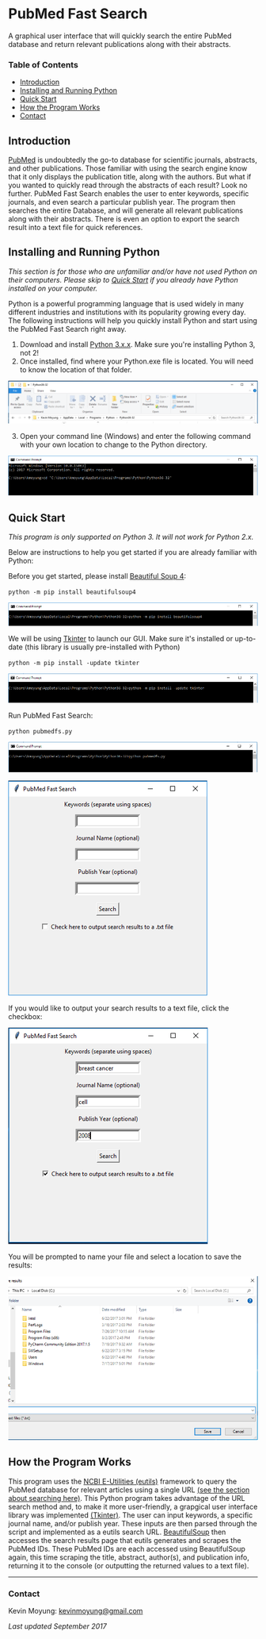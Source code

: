# PubMed Fast Search
A graphical user interface that will quickly search the entire PubMed database and return relevant publications along with their abstracts.

### Table of Contents
+ [Introduction](https://github.com/kmoyung/PubMed-FastSearch/blob/master/README.md#introduction)
+ [Installing and Running Python](https://github.com/kmoyung/PubMed-FastSearch/blob/master/README.md#installing-and-running-python)
+ [Quick Start](https://github.com/kmoyung/PubMed-FastSearch/blob/master/README.md#quick-start)
+ [How the Program Works](https://github.com/kmoyung/PubMed-FastSearch/blob/master/README.md#how-the-program-works)
+ [Contact](https://github.com/kmoyung/PubMed-FastSearch/blob/master/README.md#contact)

## Introduction
[PubMed](https://www.ncbi.nlm.nih.gov/pubmed/) is undoubtedly the go-to database for scientific journals, abstracts, and other publications. Those familiar with using the search engine know that it only displays the publication title, along with the authors. But what if you wanted to quickly read through the abstracts of each result? Look no further. PubMed Fast Search enables the user to enter keywords, specific journals, and even search a particular publish year. The program then searches the entire Database, and will generate all relevant publications along with their abstracts. There is even an option to export the search result into a text file for quick references.

## Installing and Running Python
*This section is for those who are unfamiliar and/or have not used Python on their computers. Please skip to [Quick Start](https://github.com/kmoyung/PubMed-FastSearch/blob/master/README.md#quick-start) if you already have Python installed on your computer.*

Python is a powerful programming language that is used widely in many different industries and institutions with its popularity growing every day. The following instructions will help you quickly install Python and start using the PubMed Fast Search right away. 

1. Download and install [Python 3.x.x](https://www.python.org/downloads/). Make sure you're installing Python 3, not 2!
2. Once installed, find where your Python.exe file is located. You will need to know the location of that folder.

![](https://github.com/kmoyung/PubMed-FastSearch/blob/master/images/Finding_Python_Address.PNG)

3. Open your command line (Windows) and enter the following command with your own location to change to the Python directory.

![](https://github.com/kmoyung/PubMed-FastSearch/blob/master/images/Change_Directory.PNG) 

## Quick Start
*This program is only supported on Python 3. It will not work for Python 2.x.*

Below are instructions to help you get started if you are already familiar with Python:

Before you get started, please install [Beautiful Soup 4](https://www.crummy.com/software/BeautifulSoup/bs4/doc/):

`python -m pip install beautifulsoup4`

![](https://github.com/kmoyung/PubMed-FastSearch/blob/master/images/Install_BeautifulSoup4.PNG)

We will be using [Tkinter](https://wiki.python.org/moin/TkInter) to launch our GUI. Make sure it's installed or up-to-date (this library is usually pre-installed with Python)

`python -m pip install -update tkinter`

![](https://github.com/kmoyung/PubMed-FastSearch/blob/master/images/Update_Tkinter.PNG)

Run PubMed Fast Search:

`python pubmedfs.py`

![](https://github.com/kmoyung/PubMed-FastSearch/blob/master/images/Run.PNG)

![](https://github.com/kmoyung/PubMed-FastSearch/blob/master/images/GUI.PNG)

If you would like to output your search results to a text file, click the checkbox:

![](https://github.com/kmoyung/PubMed-FastSearch/blob/master/images/Checkbox_Output.PNG)

You will be prompted to name your file and select a location to save the results:

![](https://github.com/kmoyung/PubMed-FastSearch/blob/master/images/Save_File.PNG)

## How the Program Works

This program uses the [NCBI E-Utilities (eutils)](https://www.ncbi.nlm.nih.gov/books/NBK25500/) framework to query the PubMed database for relevant articles using a single URL [(see the section about searching here)](https://www.ncbi.nlm.nih.gov/books/NBK25500/#_chapter1_Searching_a_Database_). This Python program takes advantage of the URL search method and, to make it more user-friendly, a grapgical user interface library was implemented [(Tkinter)](https://wiki.python.org/moin/TkInter). The user can input keywords, a specific journal name, and/or publish year. These inputs are then parsed through the script and implemented as a eutils search URL. [BeautifulSoup](https://www.crummy.com/software/BeautifulSoup/bs4/doc/) then accesses the search results page that eutils generates and scrapes the PubMed IDs. These PubMed IDs are each accessed using BeautifulSoup again, this time scraping the title, abstract, author(s), and publication info, returning it to the console (or outputting the returned values to a text file).

* * *

### Contact
Kevin Moyung: kevinmoyung@gmail.com

*Last updated September 2017*
